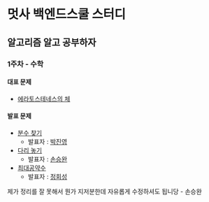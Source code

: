 # 멋사 백엔드스쿨 스터디
## 알고리즘 알고 공부하자

### 1주차 - 수학
#### 대표 문제
- [에라토스테네스의 체](https://www.acmicpc.net/problem/2960)
#### 발표 문제
- [분수 찾기](https://www.acmicpc.net/problem/1193)
  - 발표자 : [박진영](https://www.notion.so/1193-8e46ddfcf6e04fa9b368fe9ec99d5aa5)
- [다리 놓기](https://www.acmicpc.net/problem/1010)
  - 발표자 : [손승완](https://www.notion.so/1010-19a8444358e84b0aaa4130ec6b3a2b89)
- [최대공약수](https://www.acmicpc.net/problem/1850)
  - 발표자 : [정회성](https://www.notion.so/1850-6cb59a7543044071be28616c656702cb)

제가 정리를 잘 못해서 뭔가 지저분한데 자유롭게 수정하셔도 됩니당 - 손승완
